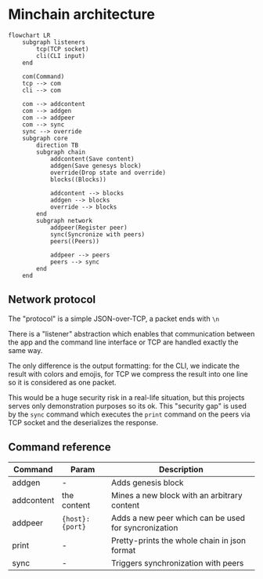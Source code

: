 # Minchain architecture

```mermaid
flowchart LR
    subgraph listeners
        tcp(TCP socket)
        cli(CLI input)
    end
    
    com(Command)
    tcp --> com
    cli --> com

    com --> addcontent
    com --> addgen
    com --> addpeer
    com --> sync
    sync --> override
    subgraph core
        direction TB
        subgraph chain
            addcontent(Save content)
            addgen(Save genesys block)
            override(Drop state and override)
            blocks((Blocks))

            addcontent --> blocks
            addgen --> blocks
            override --> blocks
        end
        subgraph network
            addpeer(Register peer)
            sync(Syncronize with peers)
            peers((Peers))

            addpeer --> peers
            peers --> sync
        end
    end
```

## Network protocol

The "protocol" is a simple JSON-over-TCP, a packet ends with `\n`

There is a "listener" abstraction which enables that communication between the app and the command line interface or TCP are handled exactly the same way. 

The only difference is the output formatting: for the CLI, we indicate the result with colors and emojis, for TCP we compress the result into one line so it is considered as one packet.

This would be a huge security risk in a real-life situation, but this projects serves only demonstration purposes so its ok. This "security gap" is used by the `sync` command which executes the `print` command on the peers via TCP socket and the deserializes the response.

## Command reference

| Command   | Param           | Description                                          |
|-----------|-----------------|------------------------------------------------------|
|addgen     | -               | Adds genesis block                                   |
|addcontent | the content     | Mines a new block with an arbitrary content          |
|addpeer    | `{host}:{port}` | Adds a new peer which can be used for syncronization |
| print     | -               | Pretty-prints the whole chain in json format         |
| sync      | -               | Triggers synchronization with peers                  |